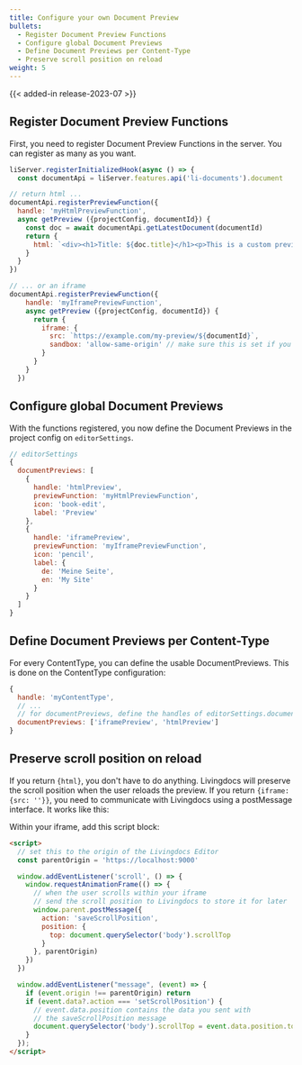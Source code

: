 ```yaml
---
title: Configure your own Document Preview
bullets:
  - Register Document Preview Functions
  - Configure global Document Previews
  - Define Document Previews per Content-Type
  - Preserve scroll position on reload
weight: 5
---
```


{{< added-in release-2023-07 >}}

## Register Document Preview Functions

First, you need to register Document Preview Functions in the server. You can register as many as you want.

```js
liServer.registerInitializedHook(async () => {
  const documentApi = liServer.features.api('li-documents').document

// return html ...
documentApi.registerPreviewFunction({
  handle: 'myHtmlPreviewFunction',
  async getPreview ({projectConfig, documentId}) {
    const doc = await documentApi.getLatestDocument(documentId)
    return {
      html: `<div><h1>Title: ${doc.title}</h1><p>This is a custom preview</p></div>`
    }
  }
})

// ... or an iframe
documentApi.registerPreviewFunction({
    handle: 'myIframePreviewFunction',
    async getPreview ({projectConfig, documentId}) {
      return {
        iframe: {
          src: `https://example.com/my-preview/${documentId}`,
          sandbox: 'allow-same-origin' // make sure this is set if you want to preserve scroll position
        }
      }
    }
  })
```

## Configure global Document Previews

With the functions registered, you now define the Document Previews in the project config on `editorSettings`.

```js
// editorSettings
{
  documentPreviews: [
    {
      handle: 'htmlPreview',
      previewFunction: 'myHtmlPreviewFunction',
      icon: 'book-edit',
      label: 'Preview'
    },
    {
      handle: 'iframePreview',
      previewFunction: 'myIframePreviewFunction',
      icon: 'pencil',
      label: {
        de: 'Meine Seite',
        en: 'My Site'
      }
    }
  ]
}
```

## Define Document Previews per Content-Type

For every ContentType, you can define the usable DocumentPreviews. This is done on the ContentType configuration:

```js
{
  handle: 'myContentType',
  // ...
  // for documentPreviews, define the handles of editorSettings.documentPreviews
  documentPreviews: ['iframePreview', 'htmlPreview']
}
```

## Preserve scroll position on reload

If you return `{html}`, you don't have to do anything. Livingdocs will preserve the scroll position when the user reloads the preview.
If you return `{iframe: {src: ''}}`, you need to communicate with Livingdocs using a postMessage interface. It works like this:

Within your iframe, add this script block:

```html
<script>
  // set this to the origin of the Livingdocs Editor
  const parentOrigin = 'https://localhost:9000'

  window.addEventListener('scroll', () => {
    window.requestAnimationFrame(() => {
      // when the user scrolls within your iframe
      // send the scroll position to Livingdocs to store it for later
      window.parent.postMessage({
        action: 'saveScrollPosition',
        position: {
          top: document.querySelector('body').scrollTop
        }
      }, parentOrigin)
    })
  })

  window.addEventListener("message", (event) => {
    if (event.origin !== parentOrigin) return
    if (event.data?.action === 'setScrollPosition') {
      // event.data.position contains the data you sent with
      // the saveScrollPosition message
      document.querySelector('body').scrollTop = event.data.position.top
    }
  });
</script>
```